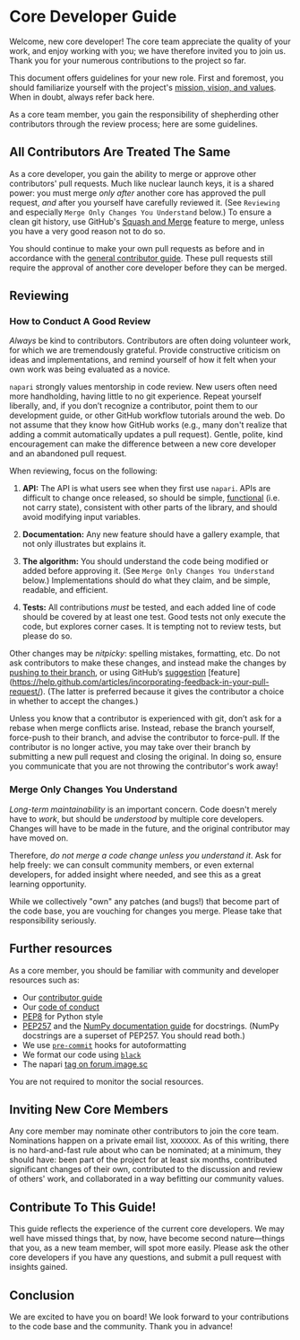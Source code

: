 # Core Developer Guide

Welcome, new core developer!  The core team appreciate the quality of
your work, and enjoy working with you; we have therefore invited you
to join us.  Thank you for your numerous contributions to the project
so far.

This document offers guidelines for your new role.  First and
foremost, you should familiarize yourself with the project's
[mission, vision, and values](VALUES.md).  When in
doubt, always refer back here.

As a core team member, you gain the responsibility of shepherding
other contributors through the review process; here are some
guidelines.

## All Contributors Are Treated The Same

As a core developer, you gain the ability to merge or approve
other contributors' pull requests.  Much like nuclear launch keys, it
is a shared power: you must merge *only after* another core has
approved the pull request, *and* after you yourself have carefully
reviewed it.  (See `Reviewing` and especially `Merge Only Changes You
Understand` below.) To ensure a clean git history, use GitHub's
[Squash and Merge](https://help.github.com/articles/merging-a-pull-request/#merging-a-pull-request-on-github)
feature to merge, unless you have a very good reason not to do so.

You should continue to make your own pull requests as before and in accordance
with the [general contributor guide](CONTRIBUTING.md). These pull requests still
require the approval of another core developer before they can be merged.

## Reviewing

### How to Conduct A Good Review

*Always* be kind to contributors. Contributors are often doing
volunteer work, for which we are tremendously grateful. Provide
constructive criticism on ideas and implementations, and remind
yourself of how it felt when your own work was being evaluated as a
novice.

`napari` strongly values mentorship in code review.  New users
often need more handholding, having little to no git
experience. Repeat yourself liberally, and, if you don’t recognize a
contributor, point them to our development guide, or other GitHub
workflow tutorials around the web. Do not assume that they know how
GitHub works (e.g., many don't realize that adding a commit
automatically updates a pull request). Gentle, polite, kind
encouragement can make the difference between a new core developer and
an abandoned pull request.

When reviewing, focus on the following:

1. **API:** The API is what users see when they first use
   `napari`. APIs are difficult to change once released, so
   should be simple, [functional](https://en.wikipedia.org/wiki/Functional_programming) (i.e. not
   carry state), consistent with other parts of the library, and
   should avoid modifying input variables.   

2. **Documentation:** Any new feature should have a gallery
   example, that not only illustrates but explains it.

3. **The algorithm:** You should understand the code being modified or
   added before approving it.  (See `Merge Only Changes You
   Understand` below.) Implementations should do what they claim,
   and be simple, readable, and efficient.

4. **Tests:** All contributions  *must* be tested, and
   each added line of code should be covered by at least one test. Good
   tests not only execute the code, but explores corner cases.  It is tempting
   not to review tests, but please do so.

Other changes may be *nitpicky*: spelling mistakes, formatting,
etc. Do not ask contributors to make these changes, and instead
make the changes by [pushing to their branch](https://help.github.com/articles/committing-changes-to-a-pull-request-branch-created-from-a-fork/), or using GitHub’s [suggestion](https://help.github.com/articles/commenting-on-a-pull-request/) [feature]
(https://help.github.com/articles/incorporating-feedback-in-your-pull-request/).
(The latter is preferred because it gives the contributor a choice in
whether to accept the changes.)

Unless you know that a contributor is experienced with git, don’t
ask for a rebase when merge conflicts arise. Instead, rebase the
branch yourself, force-push to their branch, and advise the contributor to force-pull.  If the contributor is
no longer active, you may take over their branch by submitting a new pull
request and closing the original. In doing so, ensure you communicate
that you are not throwing the contributor's work away!

### Merge Only Changes You Understand

*Long-term maintainability* is an important concern.  Code doesn't
merely have to *work*, but should be *understood* by multiple core
developers.  Changes will have to be made in the future, and the
original contributor may have moved on.

Therefore, *do not merge a code change unless you understand it*. Ask
for help freely: we can consult community members, or even external developers,
for added insight where needed, and see this as a great learning opportunity.

While we collectively "own" any patches (and bugs!) that become part
of the code base, you are vouching for changes you merge.  Please take
that responsibility seriously.

## Further resources

As a core member, you should be familiar with community and developer
resources such as:

-  Our [contributor guide](CONTRIBUTING.md)
-  Our [code of conduct](CODE_OF_CONDUCT.md)
-  [PEP8](https://www.python.org/dev/peps/pep-0008/) for Python style
-  [PEP257](https://www.python.org/dev/peps/pep-0257/) and the
   [NumPy documentation guide](https://docs.scipy.org/doc/numpy/docs/howto_document.html)
   for docstrings. (NumPy docstrings are a superset of PEP257. You
   should read both.)
-  We use [`pre-commit`](https://pre-commit.com) hooks for autoformatting
-  We format our code using [`black`](https://github.com/psf/black)
-  The napari [tag on forum.image.sc](https://forum.image.sc/tags/napari)

You are not required to monitor the social resources.

## Inviting New Core Members

Any core member may nominate other contributors to join the core team.
Nominations happen on a private email list, `XXXXXXX`. As of this writing,
there is no hard-and-fast rule about who can be nominated; at a minimum,
they should have: been part of the project for at least six months, contributed
significant changes of their own, contributed to the discussion and
review of others' work, and collaborated in a way befitting our
community values.

## Contribute To This Guide!

This guide reflects the experience of the current core developers.  We
may well have missed things that, by now, have become second
nature—things that you, as a new team member, will spot more easily.
Please ask the other core developers if you have any questions, and
submit a pull request with insights gained.

## Conclusion

We are excited to have you on board!  We look forward to your
contributions to the code base and the community.  Thank you in
advance!
